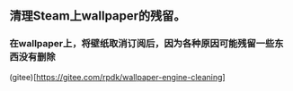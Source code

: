 ## 清理Steam上wallpaper的残留。 
### 在wallpaper上，将壁纸取消订阅后，因为各种原因可能残留一些东西没有删除
(gitee)[https://gitee.com/rpdk/wallpaper-engine-cleaning]
